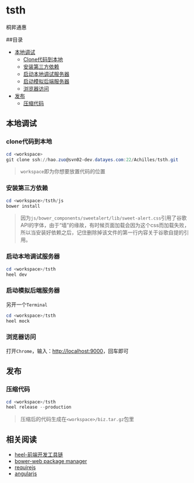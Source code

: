 tsth
===============

桐昇通惠

##目录

- [本地调试](#%e6%9c%ac%e5%9c%b0%e8%b0%83%e8%af%95)
    - [Clone代码到本地](#clone%e4%bb%a3%e7%a0%81%e5%88%b0%e6%9c%ac%e5%9c%b0)
    - [安装第三方依赖](#%e5%ae%89%e8%a3%85%e7%ac%ac%e4%b8%89%e6%96%b9%e4%be%9d%e8%b5%96)
    - [启动本地调试服务器](#%e5%90%af%e5%8a%a8%e6%9c%ac%e5%9c%b0%e8%b0%83%e8%af%95%e6%9c%8d%e5%8a%a1%e5%99%a8)
    - [启动模拟后端服务器](#%e5%90%af%e5%8a%a8%e6%a8%a1%e6%8b%9f%e5%90%8e%e7%ab%af%e6%9c%8d%e5%8a%a1%e5%99%a8)
    - [浏览器访问](#%e6%b5%8f%e8%a7%88%e5%99%a8%e8%ae%bf%e9%97%ae)
- [发布](#%e5%8f%91%e5%b8%83)
    - [压缩代码](#%e5%8e%8b%e7%bc%a9%e4%bb%a3%e7%a0%81)


## 本地调试 ##

### clone代码到本地 ###

```powershell
cd <workspace>
git clone ssh://hao.zuo@svn02-dev.datayes.com:22/Achilles/tsth.git
```

> `workspace`即为你想要放置代码的位置

### 安装第三方依赖 ###

```powershell
cd <workspace>/tsth/js
bower install
```

> 因为`js/bower_components/sweetalert/lib/sweet-alert.css`引用了谷歌API的字体，由于“墙”的缘故，有时候页面加载会因为这个css而加载失败，所以当安装好依赖之后，记住删除掉该文件的第一行内容关于谷歌自提的引用。


### 启动本地调试服务器 ###

```powershell
cd <workspace>/tsth
heel dev
```

### 启动模拟后端服务器 ###

另开一个`Terminal`

```powershell
cd <workspace>/tsth
heel mock
```

### 浏览器访问 ###

打开`Chrome`，输入：[http://localhost:9000](http://localhost:9000)，回车即可

## 发布 ##

### 压缩代码 ###

```powershell
cd <workspace>/tsth
heel release --production
```

> 压缩后的代码生成在`<workspace>/biz.tar.gz`包里



## 相关阅读 ##

- [heel-前端开发工具链](http://confluence.datayes.com/pages/viewpage.action?pageId=8029526)
- [bower-web package manager](http://bower.io/)
- [requirejs](http://www.requirejs.org/)
- [angularjs](http://angularjs.org/)

